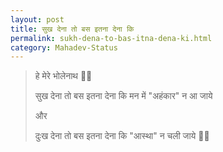 ```yaml
---
layout: post
title: सुख देना तो बस इतना देना कि
permalink: sukh-dena-to-bas-itna-dena-ki.html
category: Mahadev-Status
---
```

> हे मेरे भोलेनाथ 🙏🙏
> 
> सुख देना तो बस इतना देना कि मन में "अहंकार" न आ जाये 
> 
> और 
> 
> दुःख देना तो बस इतना देना कि "आस्था" न चली जाये 🙏🙏
